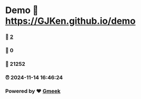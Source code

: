 # Demo :link: https://GJKen.github.io/demo 
### :page_facing_up: [2](https://GJKen.github.io/demo/tag.html) 
### :speech_balloon: 0 
### :hibiscus: 21252 
### :alarm_clock: 2024-11-14 16:46:24 
### Powered by :heart: [Gmeek](https://github.com/Meekdai/Gmeek)
